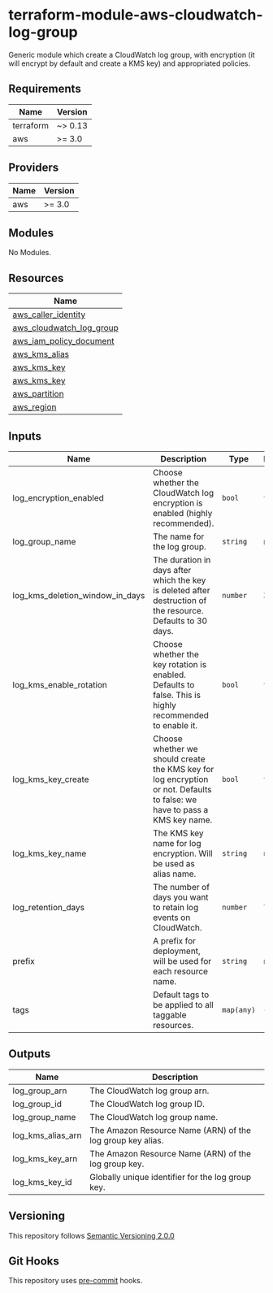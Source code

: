 # terraform-module-aws-cloudwatch-log-group

Generic module which create a CloudWatch log group, with encryption (it will encrypt by default and create a KMS key) and appropriated policies.

<!-- BEGINNING OF PRE-COMMIT-TERRAFORM DOCS HOOK -->
## Requirements

| Name | Version |
|------|---------|
| terraform | ~> 0.13 |
| aws | >= 3.0 |

## Providers

| Name | Version |
|------|---------|
| aws | >= 3.0 |

## Modules

No Modules.

## Resources

| Name |
|------|
| [aws_caller_identity](https://registry.terraform.io/providers/hashicorp/aws/latest/docs/data-sources/caller_identity) |
| [aws_cloudwatch_log_group](https://registry.terraform.io/providers/hashicorp/aws/latest/docs/resources/cloudwatch_log_group) |
| [aws_iam_policy_document](https://registry.terraform.io/providers/hashicorp/aws/latest/docs/data-sources/iam_policy_document) |
| [aws_kms_alias](https://registry.terraform.io/providers/hashicorp/aws/latest/docs/resources/kms_alias) |
| [aws_kms_key](https://registry.terraform.io/providers/hashicorp/aws/latest/docs/data-sources/kms_key) |
| [aws_kms_key](https://registry.terraform.io/providers/hashicorp/aws/latest/docs/resources/kms_key) |
| [aws_partition](https://registry.terraform.io/providers/hashicorp/aws/latest/docs/data-sources/partition) |
| [aws_region](https://registry.terraform.io/providers/hashicorp/aws/latest/docs/data-sources/region) |

## Inputs

| Name | Description | Type | Default | Required |
|------|-------------|------|---------|:--------:|
| log\_encryption\_enabled | Choose whether the CloudWatch log encryption is enabled (highly recommended). | `bool` | `true` | no |
| log\_group\_name | The name for the log group. | `string` | n/a | yes |
| log\_kms\_deletion\_window\_in\_days | The duration in days after which the key is deleted after destruction of the resource. Defaults to 30 days. | `number` | `30` | no |
| log\_kms\_enable\_rotation | Choose whether the key rotation is enabled. Defaults to false. This is highly recommended to enable it. | `bool` | `true` | no |
| log\_kms\_key\_create | Choose whether we should create the KMS key for log encryption or not. Defaults to false: we have to pass a KMS key name. | `bool` | `true` | no |
| log\_kms\_key\_name | The KMS key name for log encryption. Will be used as alias name. | `string` | `null` | no |
| log\_retention\_days | The number of days you want to retain log events on CloudWatch. | `number` | `7` | no |
| prefix | A prefix for deployment, will be used for each resource name. | `string` | n/a | yes |
| tags | Default tags to be applied to all taggable resources. | `map(any)` | `{}` | no |

## Outputs

| Name | Description |
|------|-------------|
| log\_group\_arn | The CloudWatch log group arn. |
| log\_group\_id | The CloudWatch log group ID. |
| log\_group\_name | The CloudWatch log group name. |
| log\_kms\_alias\_arn | The Amazon Resource Name (ARN) of the log group key alias. |
| log\_kms\_key\_arn | The Amazon Resource Name (ARN) of the log group key. |
| log\_kms\_key\_id | Globally unique identifier for the log group key. |
<!-- END OF PRE-COMMIT-TERRAFORM DOCS HOOK -->

## Versioning
This repository follows [Semantic Versioning 2.0.0](https://semver.org/)

## Git Hooks
This repository uses [pre-commit](https://pre-commit.com/) hooks.
